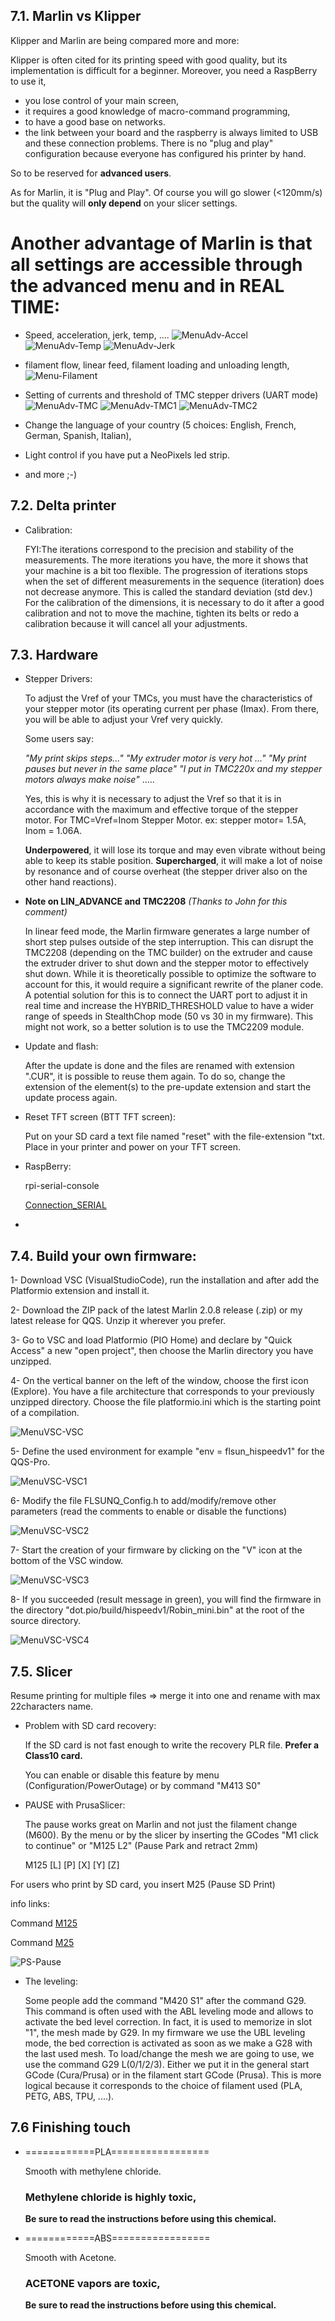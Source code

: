 
## 7.1. **Marlin vs Klipper**

Klipper and Marlin are being compared more and more:

Klipper is often cited for its printing speed with good quality, but its implementation is difficult for a beginner. 
Moreover, you need a RaspBerry to use it,
- you lose control of your main screen,
- it requires a good knowledge of macro-command programming,
- to have a good base on networks.
- the link between your board and the raspberry is always limited to USB and these connection problems.
There is no "plug and play" configuration because everyone has configured his printer by hand.

So to be reserved for **advanced users**.

As for Marlin, it is "Plug and Play". Of course you will go slower (<120mm/s) but the quality will **only depend** on your slicer settings.

# Another advantage of **Marlin** is that all settings are accessible through the advanced menu and in **REAL TIME**:
- Speed, acceleration, jerk, temp, ....
![MenuAdv-Accel](./menus/MenuAdv-Accel.png)
![MenuAdv-Temp](./menus/MenuAdv-Temp.png)
![MenuAdv-Jerk](./menus/MenuAdv-Jerk.png)

- filament flow, linear feed, filament loading and unloading length,
![Menu-Filament](./menus/MenuAdv-Filament.png)

- Setting of currents and threshold of TMC stepper drivers (UART mode)
![MenuAdv-TMC](./menus/MenuAdv-TMCCurrent.png)
![MenuAdv-TMC1](./menus/MenuAdv-TMCCycle.png)
![MenuAdv-TMC2](./menus/MenuAdv-TMCLimit.png)

- Change the language of your country (5 choices: English, French, German, Spanish, Italian),

- Light control if you have put a NeoPixels led strip.

- and more ;-) 

## 7.2. **Delta printer**

- Calibration:

  FYI:The iterations correspond to the precision and stability of the measurements. The more iterations you have, the more it shows that your machine is a bit too flexible. The progression of iterations stops when the set of different measurements in the sequence (iteration) does not decrease anymore. This is called the standard deviation (std dev.)
  For the calibration of the dimensions, it is necessary to do it after a good calibration and not to move the machine, tighten its belts or redo a calibration because it will cancel all your adjustments.

## 7.3. **Hardware**

- Stepper Drivers:

  To adjust the Vref of your TMCs, you must have the characteristics of your stepper motor (its operating current per phase (Imax). 
  From there, you will be able to adjust your Vref very quickly.

  Some users say:

  _"My print skips steps..."_ 
  _"My extruder motor is very hot ..."_
  _"My print pauses but never in the same place"_ 
  _"I put in TMC220x and my stepper motors always make noise"_
  .....

  Yes, this is why it is necessary to adjust the Vref so that it is in accordance with the maximum and effective torque of the stepper motor.
  For TMC=Vref=Inom Stepper Motor.
  ex: stepper motor= 1.5A, Inom = 1.06A.

  **Underpowered**, it will lose its torque and may even vibrate without being able to keep its stable position.
  **Supercharged**, it will make a lot of noise by resonance and of course overheat (the stepper driver also on the other hand reactions).

- **Note on LIN_ADVANCE and TMC2208**
_(Thanks to John for this comment)_

  In linear feed mode, the Marlin firmware generates a large number of short step pulses outside of the step interruption. This can disrupt the TMC2208 (depending on the TMC builder) on the extruder and cause the extruder driver to shut down and the stepper motor to effectively shut down. While it is theoretically possible to optimize the software to account for this, it would require a significant rewrite of the planer code. A potential solution for this is to connect the UART port to adjust it in real time and increase the HYBRID_THRESHOLD value to have a wider range of speeds in StealthChop mode (50 vs 30 in my firmware). This might not work, so a better solution is to use the TMC2209 module.

- Update and flash:

  After the update is done and the files are renamed with extension ".CUR", it is possible to reuse them again. To do so, change the extension of the element(s) to the pre-update extension and start the update process again.

- Reset TFT screen (BTT TFT screen):

  Put on your SD card a text file named "reset" with the file-extension "txt. Place in your printer and power on your TFT screen.

- RaspBerry:

  rpi-serial-console

  [Connection_SERIAL](https://elinux.org/RPi_Serial_Connection#S.2FW:_Preventing_Linux_from_using_the_serial_port)

- 

## 7.4. Build your own firmware:
    
1- Download VSC (VisualStudioCode), run the installation and after add the Platformio extension and install it. 

2- Download the ZIP pack of the latest Marlin 2.0.8 release (.zip) or my latest release for QQS. Unzip it wherever you prefer. 

3- Go to VSC and load Platformio (PIO Home) and declare by "Quick Access" a new "open project", then choose the Marlin directory you have unzipped. 

4- On the vertical banner on the left of the window, choose the first icon (Explore). You have a file architecture that corresponds to your previously unzipped directory. Choose the file platformio.ini which is the starting point of a compilation. 

![MenuVSC-VSC](./menus/MenuVSC-Window.png)

5- Define the used environment for example "env = flsun_hispeedv1" for the QQS-Pro.

![MenuVSC-VSC1](./menus/MenuVSC-Env.png) 

6- Modify the file FLSUNQ_Config.h to add/modify/remove other parameters (read the comments to enable or disable the functions)

![MenuVSC-VSC2](./menus/MenuVSC-Configs.png)

7- Start the creation of your firmware by clicking on the "V" icon at the bottom of the VSC window.

![MenuVSC-VSC3](./menus/MenuVSC-Commands.png)

8- If you succeeded (result message in green), you will find the firmware in the directory "dot.pio/build/hispeedv1/Robin_mini.bin" at the root of the source directory.

![MenuVSC-VSC4](./menus/MenuVSC-Builds.png)

## 7.5. **Slicer**

  Resume printing for multiple files => merge it into one and rename with max 22characters name.

- Problem with SD card recovery: 

  If the SD card is not fast enough to write the recovery PLR file.
  **Prefer a Class10 card.**

  You can enable or disable this feature by menu (Configuration/PowerOutage) or by command "M413 S0"

- PAUSE with PrusaSlicer:

  The pause works great on Marlin and not just the filament change (M600). 
  By the menu or by the slicer by inserting the GCodes "M1 click to continue" or "M125 L2" (Pause Park and retract 2mm)

  M125 [L<linear>] [P<bool>] [X<linear>] [Y<linear>] [Z<linear>]

For users who print by SD card, you insert M25 (Pause SD Print)

info links:

  Command [M125](https://marlinfw.org/docs/gcode/M125.html)

  Command [M25](https://marlinfw.org/docs/gcode/M025.html)

  ![PS-Pause](./images/PS-PausePrint.png)

- The leveling:

  Some people add the command "M420 S1" after the command G29. This command is often used with the ABL leveling mode and allows to activate the bed level correction. In fact, it is used to memorize in slot "1", the mesh made by G29. 
  In my firmware we use the UBL leveling mode, the bed correction is activated as soon as we make a G28 with the last used mesh. To load/change the mesh we are going to use, we use the command G29 L(0/1/2/3). Either we put it in the general start GCode (Cura/Prusa) or in the filament start GCode (Prusa). This is more logical because it corresponds to the choice of filament used (PLA, PETG, ABS, TPU, ....).

## 7.6 Finishing touch

- ============PLA=================
  
  Smooth with methylene chloride.
  ### Methylene chloride is highly toxic, 
  **Be sure to read the instructions before using this chemical.** 

- ============ABS=================
  
  Smooth with Acetone.
  ### ACETONE vapors are toxic, 
  **Be sure to read the instructions before using this chemical.** 


